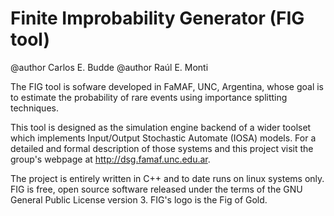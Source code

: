Finite Improbability Generator (FIG tool)
=========================================

@author  Carlos E. Budde
@author  Raúl E. Monti

  The FIG tool is sofware developed in FaMAF, UNC, Argentina, whose goal is to
estimate the probability of rare events using importance splitting techniques.

  This tool is designed as the simulation engine backend of a wider toolset
which implements Input/Output Stochastic Automate (IOSA) models. For a detailed
and formal description of those systems and this project visit the group's
webpage at http://dsg.famaf.unc.edu.ar.

  The project is entirely written in C++ and to date runs on linux systems only.
FIG is free, open source software released under the terms of the GNU General
Public License version 3. FIG's logo is the Fig of Gold.

